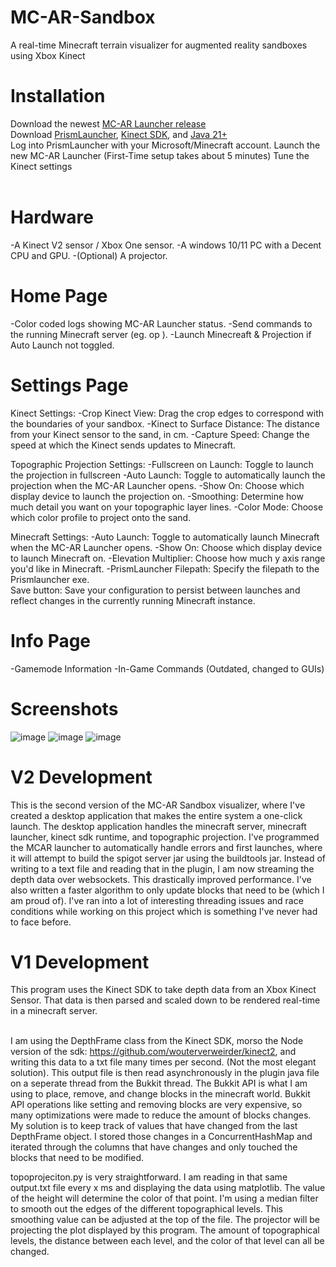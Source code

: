 # MC-AR-Sandbox
A real-time Minecraft terrain visualizer for augmented reality sandboxes using Xbox Kinect <br>

# Installation
Download the newest [MC-AR Launcher release](https://github.com/colemaring/MC-AR-Sandbox/releases) <br>
Download [PrismLauncher](https://prismlauncher.org/download/windows/), [Kinect SDK](https://www.microsoft.com/en-us/download/details.aspx?id=44561), and [Java 21+](https://www.oracle.com/java/technologies/downloads/#java21) <br>
Log into PrismLauncher with your Microsoft/Minecraft account.
Launch the new MC-AR Launcher (First-Time setup takes about 5 minutes)
Tune the Kinect settings <br><br>

# Hardware
-A Kinect V2 sensor / Xbox One sensor.
-A windows 10/11 PC with a Decent CPU and GPU.
-(Optional) A projector.

# Home Page
-Color coded logs showing MC-AR Launcher status.
-Send commands to the running Minecraft server (eg. op <username>).
-Launch Minecreaft & Projection if Auto Launch not toggled.

# Settings Page
Kinect Settings:
-Crop Kinect View: Drag the crop edges to correspond with the boundaries of your sandbox.
-Kinect to Surface Distance: The distance from your Kinect sensor to the sand, in cm.
-Capture Speed: Change the speed at which the Kinect sends updates to Minecraft.

Topographic Projection Settings:
-Fullscreen on Launch: Toggle to launch the projection in fullscreen
-Auto Launch: Toggle to automatically launch the projection when the MC-AR Launcher opens.
-Show On: Choose which display device to launch the projection on.
-Smoothing: Determine how much detail you want on your topographic layer lines.
-Color Mode: Choose which color profile to project onto the sand.

Minecraft Settings:
-Auto Launch: Toggle to automatically launch Minecraft when the MC-AR Launcher opens.
-Show On: Choose which display device to launch Minecraft on.
-Elevation Multiplier: Choose how much y axis range you'd like in Minecraft.
-PrismLauncher Filepath: Specify the filepath to the Prismlauncher exe.
<br>
Save button: Save your configuration to persist between launches and reflect changes in the currently running Minecraft instance.

# Info Page
-Gamemode Information
-In-Game Commands (Outdated, changed to GUIs)

# Screenshots
![image](https://github.com/user-attachments/assets/f27ef5f5-a43b-4053-8044-72e953e55e1f)
![image](https://github.com/user-attachments/assets/611abce0-67b2-4a2d-b5cf-1073f39617b0)
![image](https://github.com/user-attachments/assets/04bb55f9-e500-4f6b-9cf1-bec1d613143a)

# V2 Development
This is the second version of the MC-AR Sandbox visualizer, where I've created a desktop application that makes the entire system a one-click launch. The desktop application handles the minecraft server, minecraft launcher, kinect sdk runtime, and topographic projection. I've programmed the MCAR launcher to automatically handle errors and first launches, where it will attempt to build the spigot server jar using the buildtools jar. Instead of writing to a text file and reading that in the plugin, I am now streaming the depth data over websockets. This drastically improved performance. I've also written a faster algorithm to only update blocks that need to be (which I am proud of). I've ran into a lot of interesting threading issues and race conditions while working on this project which is something I've never had to face before. <br>

# V1 Development
This program uses the Kinect SDK to take depth data from an Xbox Kinect Sensor. That data is then parsed and scaled down to be rendered real-time in a minecraft server. <br><br>

I am using the DepthFrame class from the Kinect SDK, morso the Node version of the sdk: https://github.com/wouterverweirder/kinect2, and writing this data to a txt file many times per second. (Not the most elegant solution). This output file is then read asynchronously in the plugin java file on a seperate thread from the Bukkit thread. The Bukkit API is what I am using to place, remove, and change blocks in the minecraft world. Bukkit API operations like setting and removing blocks are very expensive, so many optimizations were made to reduce the amount of blocks changes. My solution is to keep track of values that have changed from the last DepthFrame object. I stored those changes in a ConcurrentHashMap and iterated through the columns that have changes and only touched the blocks that need to be modified.

topoprojeciton.py is very straightforward. I am reading in that same output.txt file every x ms and displaying the data using matplotlib. The value of the height will determine the color of that point. I'm using a median filter to smooth out the edges of the different topographical levels. This smoothing value can be adjusted at the top of the file. The projector will be projecting the plot displayed by this program. The amount of topographical levels, the distance between each level, and the color of that level can all be changed. <br><br>
